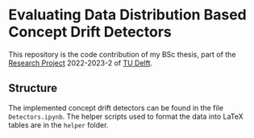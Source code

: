 # Evaluating Data Distribution Based Concept Drift Detectors

This repository is the code contribution of my BSc thesis, part of the [Research Project](https://github.com/TU-Delft-CSE/Research-Project) 2022-2023-2 of [TU Delft](https://https//github.com/TU-Delft-CSE).

## Structure

The implemented concept drift detectors can be found in the file `Detectors.ipynb`. The helper scripts used to format the data into LaTeX tables are in the `helper` folder.
